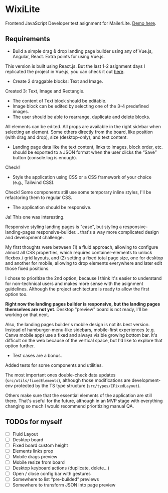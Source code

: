 # WixiLite

Frontend JavaScript Developer test asignment for MailerLite. [Demo here](https://wixilite.vercel.app/).


## Requirements

- Build a simple drag & drop landing page builder using any of Vue.js, Angular, React. Extra points for using Vue.js.

This version is built using React.js. But the last 1-2 asignment days I replicated the project in Vue.js, you can check it out [here](https://github.com/juandc/wixilite-vue).


- Create 2 draggable blocks: Text and Image.

Created 3: Text, Image and Rectangle.


- The content of Text block should be editable.
- Image block can be edited by selecting one of the 3-4 predefined images.
- The user should be able to rearrange, duplicate and delete blocks.

All elements can be edited. All props are available in the right sidebar when selecting an element. Some others directly from the board, like position (with drag and drop), size (desktop-only), and text content.


- Landing page data like the text content, links to images, block order, etc. should be exported to a JSON format when the user clicks the “Save” button (console.log is enough).

Check!


- Style the application using CSS or a CSS framework of your choice (e.g., Tailwind CSS).

Check! Some components still use some temporary inline styles, I'll be refactoring them to regular CSS.


- The application should be responsive.

Ja! This one was interesting.

Responsive styling landing pages is "ease", but styling a responsive-landing-pages responsive-builder... that's a way more complicated design and development challenge.

My first thoughts were between (1) a fluid approach, allowing to configure almost all CSS properties, which requires container-elements to unlock flexbox / grid layouts, and (2) setting a fixed total page size, one for desktop and another for mobile, allowing to drop elements everywhere and later edit those fixed positions.

I chose to prioritize the 2nd option, because I think it's easier to understand for non-technical users and makes more sense with the asignment guidelines. Although the project architecture is ready to allow the first option too.

**Right now the landing pages builder is responsive, but the landing pages themselves are not yet**. Desktop "preview" board is not ready, I'll be working on that next.

Also, the landing pages builder's mobile design is not its best version. Instead of hamburger-menu-like sidebars, mobile-first experiences (e.g. Canva mobile app) use a fixed and always visible growing bottom bar. It's difficult on the web because of the vertical space, but I'd like to explore that option further.


- Test cases are a bonus.

Added tests for some components and utilities.

The most important ones double-check data updates (`src/utils/fixedElements`), although those modifications are development-env protected by the TS type structure (`src/types/IFixedLayout`).

Others make sure that the essential elements of the application are still there. That's useful for the future, although in an MVP stage with everything changing so much I would recommend prioritizing manual QA.


## TODOs for myself

- [ ] Fluid Layout
- [ ] Desktop board
- [ ] Fixed board custom height
- [ ] Elements links prop
- [ ] Mobile drags preview
- [ ] Mobile resize from board
- [ ] Desktop keyboard actions (duplicate, delete…)
- [ ] Open / close config bar with gestures
- [ ] Somewhere to list “pre-builded” previews
- [ ] Somewhere to transform JSON into page preview
